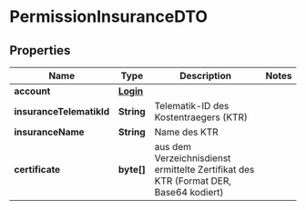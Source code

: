 

# PermissionInsuranceDTO

## Properties

Name | Type | Description | Notes
------------ | ------------- | ------------- | -------------
**account** | [**Login**](Login.md) |  | 
**insuranceTelematikId** | **String** | Telematik-ID des Kostentraegers (KTR) | 
**insuranceName** | **String** | Name des KTR | 
**certificate** | **byte[]** | aus dem Verzeichnisdienst ermittelte Zertifikat des KTR (Format DER, Base64 kodiert) | 




